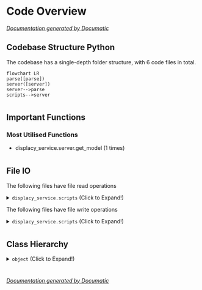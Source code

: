 # Code Overview

[_Documentation generated by Documatic_](https://www.documatic.com)

<!---Documatic-section-Codebase Structure Python-start--->
## Codebase Structure Python

The codebase has a single-depth folder structure,
                with 6 code files in total.

<!---Documatic-block-system_architecture-start--->
```mermaid
flowchart LR
parse([parse])
server([server])
server-->parse
scripts-->server
```
<!---Documatic-block-system_architecture-end--->

# #
<!---Documatic-section-Codebase Structure Python-end--->

<!---Documatic-section-Important Functions-start--->
## Important Functions

<!---Documatic-block-important_funcs-start--->
<!---Documatic-block-most_used_funcs-start--->
### Most Utilised Functions

* displacy_service.server.get_model (1 times)
<!---Documatic-block-most_used_funcs-end--->
<!---Documatic-block-important_funcs-end--->

# #
<!---Documatic-section-Important Functions-end--->

<!---Documatic-section-File IO-start--->
## File IO

<!---Documatic-block-file_io-start--->
The following files have file read operations

<!---Documatic-block-displacy_service.scripts-start--->
<details>
	<summary><code>displacy_service.scripts</code> (Click to Expand!)</summary>

* displacy_service.scripts.download: frontend/_data.json
</details>
<!---Documatic-block-displacy_service.scripts-end--->

The following files have file write operations

<!---Documatic-block-displacy_service.scripts-start--->
<details>
	<summary><code>displacy_service.scripts</code> (Click to Expand!)</summary>

* displacy_service.scripts.download: frontend/_data.json
</details>
<!---Documatic-block-displacy_service.scripts-end--->
<!---Documatic-block-file_io-end--->

# #
<!---Documatic-section-File IO-end--->

<!---Documatic-section-Class Hierarchy-start--->
## Class Hierarchy

<!---Documatic-block-object-start--->
<details>
	<summary><code>object</code> (Click to Expand!)</summary>

* displacy_service.parse.Entities
* displacy_service.parse.Parse
* displacy_service.parse.Sentences
* displacy_service.parse.SentencesDependencies
* displacy_service.server.DepResource
* displacy_service.server.EntResource
* displacy_service.server.SchemaResource
* displacy_service.server.SentsDepResources
* displacy_service.server.SentsResources
* displacy_service.server.VersionResource
</details>
<!---Documatic-block-object-end--->

# #
<!---Documatic-section-Class Hierarchy-end--->

[_Documentation generated by Documatic_](https://www.documatic.com)